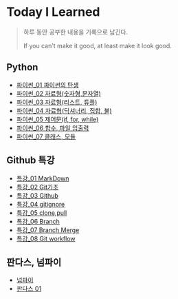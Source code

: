 # Today I Learned
> 하루 동안 공부한 내용을 기록으로 남긴다.
>
> If you can't make it good, at least make it look good.





## Python

- [파이썬_01 파이썬의 탄생](https://github.com/kimsm0803/TIL/blob/d192b938c0dbbf79af330327df38b573bbfeb39c/Python/%ED%8C%8C%EC%9D%B4%EC%8D%AC_01.%ED%8C%8C%EC%9D%B4%EC%8D%AC%EC%9D%98%20%ED%83%84%EC%83%9D.ipynb)
- [파이썬_02 자료형(숫자형,문자열)](https://github.com/kimsm0803/TIL/blob/d192b938c0dbbf79af330327df38b573bbfeb39c/Python/%ED%8C%8C%EC%9D%B4%EC%8D%AC_02.%EC%9E%90%EB%A3%8C%ED%98%95(%EC%88%AB%EC%9E%90%ED%98%95,%EB%AC%B8%EC%9E%90%EC%97%B4).ipynb)
- [파이썬_03 자료형(리스트, 튜플)](https://github.com/kimsm0803/TIL/blob/82d685755ea0e429fcabb3b202acba1fe321b815/Python/%ED%8C%8C%EC%9D%B4%EC%8D%AC_03.%EC%9E%90%EB%A3%8C%ED%98%95(%EB%A6%AC%EC%8A%A4%ED%8A%B8,%20%ED%8A%9C%ED%94%8C).ipynb)
- [파이썬_04 자료형(딕셔너리, 집합, 불)](https://github.com/kimsm0803/TIL/blob/82d685755ea0e429fcabb3b202acba1fe321b815/Python/%ED%8C%8C%EC%9D%B4%EC%8D%AC_04.%EC%9E%90%EB%A3%8C%ED%98%95(%EB%94%95%EC%85%94%EB%84%88%EB%A6%AC,%20%EC%A7%91%ED%95%A9,%20%EB%B6%88).ipynb)
- [파이썬_05 제어문(if, for, while)](https://github.com/kimsm0803/TIL/blob/82d685755ea0e429fcabb3b202acba1fe321b815/Python/%ED%8C%8C%EC%9D%B4%EC%8D%AC_05.%EC%A0%9C%EC%96%B4%EB%AC%B8(if,%20for,%20while).ipynb)
- [파이썬_06 함수, 파일 입출력](https://github.com/kimsm0803/TIL/blob/82d685755ea0e429fcabb3b202acba1fe321b815/Python/%ED%8C%8C%EC%9D%B4%EC%8D%AC_06.%ED%95%A8%EC%88%98,%20%ED%8C%8C%EC%9D%BC%20%EC%9E%85%EC%B6%9C%EB%A0%A5.ipynb)
- [파이썬_07 클래스, 모듈](https://github.com/kimsm0803/TIL/blob/82d685755ea0e429fcabb3b202acba1fe321b815/Python/%ED%8C%8C%EC%9D%B4%EC%8D%AC_07.%ED%81%B4%EB%9E%98%EC%8A%A4,%20%EB%AA%A8%EB%93%88.ipynb)





## Github 특강

- [특강_01 MarkDown](https://github.com/kimsm0803/TIL/blob/e53429892e8a2dd08acf71abd821aad28fc7d602/Github%20%ED%8A%B9%EA%B0%95/%ED%8A%B9%EA%B0%95_01.MarkDown.md)
- [특강_02 Git기초](https://github.com/kimsm0803/TIL/blob/e53429892e8a2dd08acf71abd821aad28fc7d602/Github%20%ED%8A%B9%EA%B0%95/%ED%8A%B9%EA%B0%95_02.Git%EA%B8%B0%EC%B4%88.md)
- [특강_03 Github](https://github.com/kimsm0803/TIL/blob/e53429892e8a2dd08acf71abd821aad28fc7d602/Github%20%ED%8A%B9%EA%B0%95/%ED%8A%B9%EA%B0%95_04.gitignore.md)
- [특강_04 gitignore](https://github.com/kimsm0803/TIL/blob/e53429892e8a2dd08acf71abd821aad28fc7d602/Github%20%ED%8A%B9%EA%B0%95/%ED%8A%B9%EA%B0%95_04.gitignore.md)
- [특강_05 clone,pull](https://github.com/kimsm0803/TIL/blob/e53429892e8a2dd08acf71abd821aad28fc7d602/Github%20%ED%8A%B9%EA%B0%95/%ED%8A%B9%EA%B0%95_05.clone,pull.md)
- [특강_06 Branch](https://github.com/kimsm0803/TIL/blob/5a034b376e5803ffa376fe8ff057de177abaf7ef/Github%20%ED%8A%B9%EA%B0%95/%ED%8A%B9%EA%B0%95_06.Branch.md)
- [특강_07 Branch Merge](https://github.com/kimsm0803/TIL/blob/5a034b376e5803ffa376fe8ff057de177abaf7ef/Github%20%ED%8A%B9%EA%B0%95/%ED%8A%B9%EA%B0%95_07.Branch%20Merge.md)
- [특강_08 Git workflow](https://github.com/kimsm0803/TIL/blob/5a034b376e5803ffa376fe8ff057de177abaf7ef/Github%20%ED%8A%B9%EA%B0%95/%ED%8A%B9%EA%B0%95_08.Git%20workflow.md)



## 판다스, 넘파이

- [넘파이](https://github.com/kimsm0803/TIL/blob/a92842ac6576dae61879a5665d2f832abfde6acb/%ED%8C%90%EB%8B%A4%EC%8A%A4,%20%EB%84%98%ED%8C%8C%EC%9D%B4/%EB%84%98%ED%8C%8C%EC%9D%B4.ipynb)
- [판다스 01](https://github.com/kimsm0803/TIL/blob/a92842ac6576dae61879a5665d2f832abfde6acb/%ED%8C%90%EB%8B%A4%EC%8A%A4,%20%EB%84%98%ED%8C%8C%EC%9D%B4/%ED%8C%90%EB%8B%A4%EC%8A%A4%2001.ipynb)
